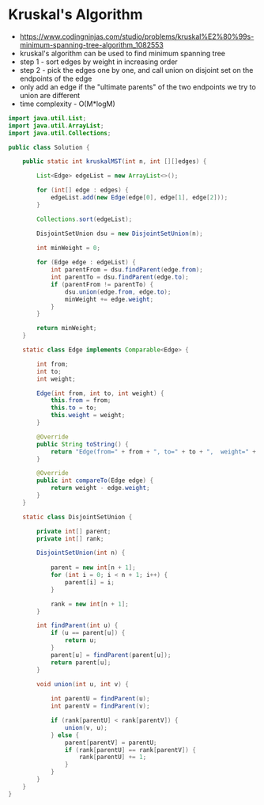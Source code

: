 # Kruskal's Algorithm

- https://www.codingninjas.com/studio/problems/kruskal%E2%80%99s-minimum-spanning-tree-algorithm_1082553
- kruskal's algorithm can be used to find minimum spanning tree
- step 1 - sort edges by weight in increasing order
- step 2 - pick the edges one by one, and call union on disjoint set on the endpoints of the edge
- only add an edge if the "ultimate parents" of the two endpoints we try to union are different
- time complexity - O(M*logM)

```java
import java.util.List;
import java.util.ArrayList;
import java.util.Collections;

public class Solution {

    public static int kruskalMST(int n, int [][]edges) {

        List<Edge> edgeList = new ArrayList<>();

        for (int[] edge : edges) {
            edgeList.add(new Edge(edge[0], edge[1], edge[2]));
        }

        Collections.sort(edgeList);

        DisjointSetUnion dsu = new DisjointSetUnion(n);
        
        int minWeight = 0;

        for (Edge edge : edgeList) {
            int parentFrom = dsu.findParent(edge.from);
            int parentTo = dsu.findParent(edge.to);
            if (parentFrom != parentTo) {
                dsu.union(edge.from, edge.to);
                minWeight += edge.weight;
            }
        }

        return minWeight;
    }

    static class Edge implements Comparable<Edge> {

        int from;
        int to;
        int weight;

        Edge(int from, int to, int weight) {
            this.from = from;
            this.to = to;
            this.weight = weight;
        }

        @Override
        public String toString() {
            return "Edge(from=" + from + ", to=" + to + ",  weight=" + weight + ")";
        }

        @Override
        public int compareTo(Edge edge) {
            return weight - edge.weight;
        }
    }

    static class DisjointSetUnion {

        private int[] parent;
        private int[] rank;

        DisjointSetUnion(int n) {
            
            parent = new int[n + 1];
            for (int i = 0; i < n + 1; i++) {
                parent[i] = i;
            }

            rank = new int[n + 1];
        }

        int findParent(int u) {
            if (u == parent[u]) {
                return u;
            }
            parent[u] = findParent(parent[u]);
            return parent[u];
        }

        void union(int u, int v) {
            
            int parentU = findParent(u);
            int parentV = findParent(v);

            if (rank[parentU] < rank[parentV]) {
                union(v, u);
            } else {
                parent[parentV] = parentU;
                if (rank[parentU] == rank[parentV]) {
                    rank[parentU] += 1;
                }
            }
        }
    }
}
```
